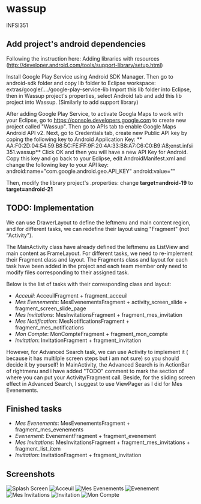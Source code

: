 # wassup
INFSI351

## Add project's android dependencies
Following the instruction here: Adding libraries with resources (http://developer.android.com/tools/support-library/setup.html)

Install Google Play Service using Android SDK Manager. Then go to android-sdk folder and copy lib folder to Eclipse workspace: extras/google/..../google-play-service-lib
Import this lib folder into Eclipse, then in Wassup project's properties, select Android tab and add this lib project into Wassup. (Similarly to add support library)

After adding Google Play Service, to activate Googla Maps to work with your Eclipse, go to https://console.developers.google.com to create new project called "Wassup". Then go to APIs tab to enable Google Maps Android API v2. Next, go to Credentials tab, create new Public API key by coping the following key to Android Application Key: ** AA:F0:2D:04:54:59:B8:5C:FE:FF:9F:20:4A:33:B8:A7:C6:C0:B9:A8;enst.infsi351.wassup**
Click OK and then you will have a new API Key for Android.
Copy this key and go back to your Eclipse, edit AndroidManifest.xml and change the following key to your API key:
            android:name="com.google.android.geo.API_KEY"
            android:value="<Your API Key>"

Then, modify the library project's .properties: change **target=android-19** to **target=android-21**

## TODO: Implementation
We can use DrawerLayout to define the leftmenu and main content region, and for different tasks, we can redefine their layout using "Fragment" (not "Activity"). 

The MainActivity class have already defined the leftmenu as ListView and main content as FrameLayout. For different tasks, we need to re-implement their Fragment class and layout. The Fragments class and layout for each task have been added in the project and each team member only need to modify files corresponding to their assigned task.

Below is the list of tasks with their corresponding class and layout:
- *Acceuil*: AcceuilFragment + fragment_acceuil
- *Mes Evenements*: MesEvenementsFragment + activity_screen_slide + fragment_screen_slide_page
- *Mes Invitations*: MesInvitationsFragment + fragment_mes_invitation
- *Mes Notification*: MesNotificationsFragment + fragment_mes_notifications
- *Mon Compte*: MonCompteFragment + fragment_mon_compte
- *Invitation*: InvitationFragment + fragment_invitation

However, for Advanced Search task, we can use Activity to implement it ( because it has multilple screen steps but i am not sure) so you should decide it by yourself! In MainActivity, the Advanced Search is in ActionBar of rightmenu and i have added "TODO" comment to mark the section of where you can put your Activity/Fragment call. Beside, for the sliding screen effect in Advanced Search, I suggest to use ViewPager as I did for Mes Evenements.

## Finished tasks
- *Mes Evenements*: MesEvenementsFragment + fragment_mes_evenements
- *Evenement*: EvenementFragment + fragment_evenement
- *Mes Invitations*: MesInvitationsFragment + fragment_mes_invitations + fragment_list_item
- *Invitation*: InvitationFragment + fragment_invitation

## Screenshots
![Splash Screen](https://github.com/tdhman/wassup/blob/master/Screenshots/splash_screen.jpg "Splash Screen")
![Acceuil](https://github.com/tdhman/wassup/blob/master/Screenshots/acceuil.jpg "Acceuil")
![Mes Evenements](https://github.com/tdhman/wassup/blob/master/Screenshots/evenement.jpg "Mes Evenements")
![Evenement](https://github.com/tdhman/wassup/blob/master/Screenshots/mes_evenements.jpg "Evenement")
![Mes Invitations](https://github.com/tdhman/wassup/blob/master/Screenshots/mes_invitations.jpg "Mes Invitations")
![Invitation](https://github.com/tdhman/wassup/blob/master/Screenshots/invitation.jpg "Invitation")
![Mon Compte](https://github.com/tdhman/wassup/blob/master/Screenshots/mon_compte.jpg "Mon Compte")
